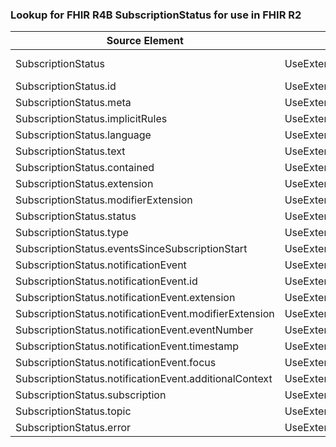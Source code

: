 ### Lookup for FHIR R4B SubscriptionStatus for use in FHIR R2

| Source Element | Usage | Target |
| -------------- | ----- | ------ |
| SubscriptionStatus | UseExtension | http://hl7.org/fhir/4.3/StructureDefinition/extension-SubscriptionStatus |
| SubscriptionStatus.id | UseExtensionFromAncestor | - |
| SubscriptionStatus.meta | UseExtensionFromAncestor | - |
| SubscriptionStatus.implicitRules | UseExtensionFromAncestor | - |
| SubscriptionStatus.language | UseExtensionFromAncestor | - |
| SubscriptionStatus.text | UseExtensionFromAncestor | - |
| SubscriptionStatus.contained | UseExtensionFromAncestor | - |
| SubscriptionStatus.extension | UseExtensionFromAncestor | - |
| SubscriptionStatus.modifierExtension | UseExtensionFromAncestor | - |
| SubscriptionStatus.status | UseExtensionFromAncestor | - |
| SubscriptionStatus.type | UseExtensionFromAncestor | - |
| SubscriptionStatus.eventsSinceSubscriptionStart | UseExtensionFromAncestor | - |
| SubscriptionStatus.notificationEvent | UseExtensionFromAncestor | - |
| SubscriptionStatus.notificationEvent.id | UseExtensionFromAncestor | - |
| SubscriptionStatus.notificationEvent.extension | UseExtensionFromAncestor | - |
| SubscriptionStatus.notificationEvent.modifierExtension | UseExtensionFromAncestor | - |
| SubscriptionStatus.notificationEvent.eventNumber | UseExtensionFromAncestor | - |
| SubscriptionStatus.notificationEvent.timestamp | UseExtensionFromAncestor | - |
| SubscriptionStatus.notificationEvent.focus | UseExtensionFromAncestor | - |
| SubscriptionStatus.notificationEvent.additionalContext | UseExtensionFromAncestor | - |
| SubscriptionStatus.subscription | UseExtensionFromAncestor | - |
| SubscriptionStatus.topic | UseExtensionFromAncestor | - |
| SubscriptionStatus.error | UseExtensionFromAncestor | - |
